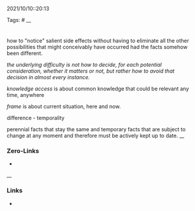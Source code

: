 2021/10/10::20:13

Tags: #
__
# 
how to "notice" salient side effects without having to eliminate all the other possibilities that might conceivably have occurred had the facts somehow been different.

  

_the underlying difficulty is not how to decide, for each potential consideration, whether it matters or not, but rather how to avoid that decision in almost every instance._

  

_knowledge access_ is about common knowledge that could be relevant any time, anywhere

_frame_ is about current situation, here and now.

difference - temporality

perennial facts that stay the same and temporary facts that are subject to change at any moment and therefore must be actively kept up to date.
__
### Zero-Links
-
__
### Links
-